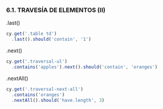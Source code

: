 ### 6.1. TRAVESÍA DE ELEMENTOS (II)

.last()
```javascript
cy.get('.table td')
  .last().should('contain', '1')
```
.next()
```typescript
cy.get('.traversal-ul')
  .contains('apples').next().should('contain', 'oranges')
```
.nextAll()
```typescript
cy.get('.traversal-next-all')
  .contains('oranges')
  .nextAll().should('have.length', 3)
```